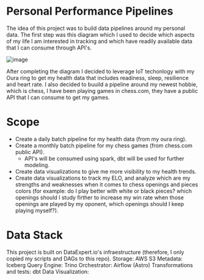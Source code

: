 # Personal Performance Pipelines

The idea of this project was to build data pipelines around my personal data. The first step was this diagram which I used to decide which aspects of my life I am interested in tracking and which have readily available data that I can consume through API's.

![image](https://github.com/user-attachments/assets/40ff19d1-5047-449e-9882-c4e1bb553c5a)

After completing the diagram I decided to leverage IoT techonlogy with my Oura ring to get my health data that includes readiness, sleep, resilience and heart rate. I also decided to buuild a pipeline around my newest hobbie, which is chess, I have been playing games in chess.com, they have a public API that I can consume to get my games.

# Scope
- Create a daily batch pipeline for my health data (from my oura ring).
- Create a monthly batch pipeline for my chess games (from chess.com public API).
  - API's will be consumed using spark, dbt will be used for further modeling.
- Create data visualizations to give me more visibility to my health trends.
- Create data visualizations to track my ELO, and analyze which are my strengths and weaknesses when it comes to chess openings and pieces colors (for example: do I play better with white or black pieces? which openings should I study firther to increase my win rate when those openings are played by my oponent, which openings should I keep playing myself?).

# Data Stack
This project is built on DataExpert.io's infraestructure (therefore, I only copied my scripts and DAGs to this repo).
Storage: AWS S3
Metadata: Iceberg
Query Engine: Trino
Orchestrator: Airflow (Astro)
Transformations and tests: dbt
Data Visualization: 

